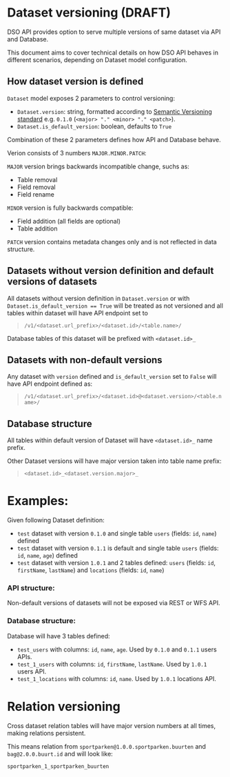 # Dataset versioning (DRAFT)

DSO API provides option to serve multiple versions of same dataset via API and Database.

This document aims to cover technical details on how DSO API behaves in different scenarios, 
depending on Dataset model configuration.


## How dataset version is defined

`Dataset` model exposes 2 parameters to control versioning:

 - `Dataset.version`: string, formatted according to [Semantic Versioning standard](https://semver.org/) e.g. `0.1.0` 
   (`<major> "." <minor> "." <patch>`).
 - `Dataset.is_default_version`: boolean, defaults to `True`

Combination of these 2 parameters defines how API and Database behave.

Verion consists of 3 numbers `MAJOR.MINOR.PATCH`:

 `MAJOR` version brings backwards incompatible change, suchs as: 
  - Table removal
  - Field removal
  - Field rename

 `MINOR` version is fully backwards compatible:
  - Field addition (all fields are optional)
  - Table addition
  
 `PATCH` version contains metadata changes only and is not reflected in data structure.
 

## Datasets without version definition and default versions of datasets

All datasets without version definition in `Dataset.version` or with `Dataset.is_default_version == True` 
will be treated as not versioned and all tables within dataset will have API endpoint set to 

> `/v1/<dataset.url_prefix>/<dataset.id>/<table.name>/`

Database tables of this dataset will be prefixed with `<dataset.id>_`


## Datasets with non-default versions

Any dataset with `version` defined and `is_default_version` set to `False` will have API endpoint defined as:

 > `/v1/<dataset.url_prefix>/<dataset.id>@<dataset.version>/<table.name>/`


## Database structure

All tables within default version of Dataset will have `<dataset.id>_` name prefix.

Other Dataset versions will have major version taken into table name prefix:
> `<dataset.id>_<dataset.version.major>_`

# Examples:

Given following Dataset definition:

 - `test` dataset with version `0.1.0` and single table `users` (fields: `id`, `name`) defined
 - `test` dataset with version `0.1.1` is default and single table `users` (fields: `id`, `name`, `age`) defined
 - `test` dataset with version `1.0.1` and 2 tables defined: `users` (fields: `id`, `firstName`, `lastName`) and `locations` (fields: `id`, `name`)

### API structure:

Non-default versions of datasets will not be exposed via REST or WFS API.

### Database structure:

Database will have 3 tables defined: 

- `test_users` with columns: `id`, `name`, `age`. Used by `0.1.0` and `0.1.1` users APIs.
- `test_1_users` with columns: `id`, `firstName`, `lastName`. Used by `1.0.1` users API.
- `test_1_locations` with columns: `id`, `name`. Used by `1.0.1` locations API.
   

# Relation versioning

Cross dataset relation tables will have major version numbers at all times, making relations persistent.

This means relation from `sportparken@1.0.0.sportparken.buurten` and `bag@2.0.0.buurt.id` and will look like:

`sportparken_1_sportparken_buurten`
